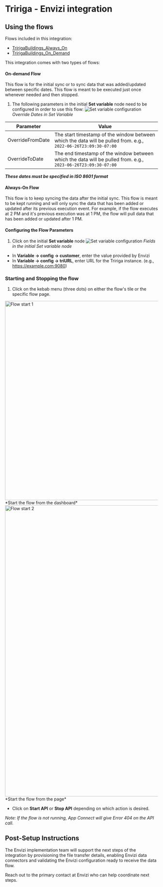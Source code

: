 # Tririga - Envizi integration

## Using the flows
Flows included in this integration:

- <a href="https://github.com/IBM/tririga-envizi-appconnect-flows/blob/v1.0.1/AppConnect%20Flows/TririgaBuildings_Always_On.yaml" target="_blank">TririgaBuildings_Always_On</a>
- <a href="https://github.com/IBM/tririga-envizi-appconnect-flows/blob/v1.0.1/AppConnect%20Flows/TririgaBuildings_On_Demand.yaml" target="_blank">TririgaBuildings_On_Demand</a>



This integration comes with two types of flows:

#### On-demand Flow

This flow is for the initial sync or to sync data that was added/updated between specific dates. This flow is meant to be executed just once whenever needed and then stopped.

1. The following parameters in the initial **Set variable** node need to be configured in order to use this flow:
![Set variable configuration](https://media.github.ibm.com/user/375131/files/06799700-0932-11ed-90c4-5842714c7033)
*Override Dates in Set Variable*

Parameter | Value
--|--
OverrideFromDate | The start timestamp of the window between which the data will be pulled from. e.g., `2022-06-26T23:09:30-07:00`
OverrideToDate | The end timestamp of the window between which the data will be pulled from. e.g., `2023-06-26T23:09:30-07:00`

<i>**These dates must be specified in ISO 8601 format**</i>


#### Always-On Flow
This flow is to keep syncing the data after the initial sync. This flow is meant to be kept running and will only sync the data that has been added or updated after its previous execution event. For example, if the flow executes at 2 PM and it's previous execution was at 1 PM, the flow will pull data that has been added or updated after 1 PM.

#### Configuring the Flow Parameters

1. Click on the initial **Set variable** node
![Set variable configuration](https://media.github.ibm.com/user/375131/files/06799700-0932-11ed-90c4-5842714c7033)
*Fields in the initial Set variable node*

- In **Variable -> config -> customer**, enter the value provided by Envizi
- In **Variable -> config -> triURL**, enter URL for the Tririga instance. (e.g., https://example.com:9080)


### Starting and Stopping the flow

1. Click on the kebab menu (three dots) on either the flow's tile or the specific flow page.
<img width="656" alt="Flow start 1" src="https://media.github.ibm.com/user/375131/files/5be4ac00-eb1b-11ec-85b0-b7b2d400a7e1">
*Start the flow from the dashboard*
<img width="959" alt="Flow start 2" src="https://media.github.ibm.com/user/375131/files/5be4ac00-eb1b-11ec-93f2-4031220e144f">
*Start the flow from the page*

- Click on **Start API** or **Stop API** depending on which action is desired.

_Note: If the flow is not running, App Connect will give Error 404 on the API call._

## Post-Setup Instructions

The Envizi implementation team will support the next steps of the integration by provisioning the file transfer details, enabling Envizi data connectors and validating the Envizi configuration ready to receive the data flow.

Reach out to the primary contact at Envizi who can help coordinate next steps.
